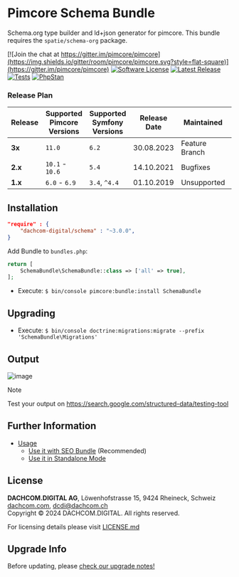 # Pimcore Schema Bundle
Schema.org type builder and ld+json generator for pimcore. 
This bundle requires the `spatie/schema-org` package. 

[![Join the chat at https://gitter.im/pimcore/pimcore](https://img.shields.io/gitter/room/pimcore/pimcore.svg?style=flat-square)](https://gitter.im/pimcore/pimcore)
[![Software License](https://img.shields.io/badge/license-GPLv3-brightgreen.svg?style=flat-square)](LICENSE.md)
[![Latest Release](https://img.shields.io/packagist/v/dachcom-digital/schema.svg?style=flat-square)](https://packagist.org/packages/dachcom-digital/schema)
[![Tests](https://img.shields.io/github/actions/workflow/status/dachcom-digital/pimcore-schema/.github/workflows/codeception.yml?branch=master&style=flat-square&logo=github&label=codeception)](https://github.com/dachcom-digital/pimcore-schema/actions?query=workflow%3ACodeception+branch%3Amaster)
[![PhpStan](https://img.shields.io/github/actions/workflow/status/dachcom-digital/pimcore-schema/.github/workflows/php-stan.yml?branch=master&style=flat-square&logo=github&label=phpstan%20level%204)](https://github.com/dachcom-digital/pimcore-schema/actions?query=workflow%3A"PHP+Stan"+branch%3Amaster)

### Release Plan

| Release | Supported Pimcore Versions | Supported Symfony Versions | Release Date | Maintained     | Branch |
|---------|----------------------------|----------------------------|--------------|----------------|--------|
| **3x**  | `11.0`                     | `6.2`                      | 30.08.2023   | Feature Branch | master |
| **2.x** | `10.1` - `10.6`            | `5.4`                      | 14.10.2021   | Bugfixes       | 2.x    |
| **1.x** | `6.0` - `6.9`              | `3.4`, `^4.4`              | 01.10.2019   | Unsupported    | 1.x    |

## Installation

```json
"require" : {
    "dachcom-digital/schema" : "~3.0.0",
}
```

Add Bundle to `bundles.php`:
```php
return [
    SchemaBundle\SchemaBundle::class => ['all' => true],
];
```

- Execute: `$ bin/console pimcore:bundle:install SchemaBundle`

## Upgrading
- Execute: `$ bin/console doctrine:migrations:migrate --prefix 'SchemaBundle\Migrations'`

## Output
![image](https://user-images.githubusercontent.com/700119/65961347-a9e22000-e456-11e9-878e-d5df75536846.png)

> [!NOTE]  
> Test your output on https://search.google.com/structured-data/testing-tool

## Further Information
- [Usage](docs/00_Usage.md)
  - [Use it with SEO Bundle](docs/01_SeoBundleUsage.md) (Recommended)
  - [Use it in Standalone Mode](docs/02_StandaloneUsage.md)

## License
**DACHCOM.DIGITAL AG**, Löwenhofstrasse 15, 9424 Rheineck, Schweiz  
[dachcom.com](https://www.dachcom.com), dcdi@dachcom.ch  
Copyright © 2024 DACHCOM.DIGITAL. All rights reserved.  

For licensing details please visit [LICENSE.md](LICENSE.md)  

## Upgrade Info
Before updating, please [check our upgrade notes!](UPGRADE.md)